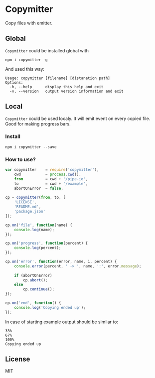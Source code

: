 # Copymitter

Copy files with emitter.

## Global

`Copymitter` could be installed global with

```
npm i copymitter -g
```
And used this way:

```
Usage: copymitter [filename] [distanation path]
Options:
  -h, --help      display this help and exit
  -v, --version   output version information and exit
```

## Local

`Copymitter` could be used localy. It will emit event on every copied file.
Good for making progress bars.

### Install

```
npm i copymitter --save
```

### How to use?

```js
var copymitter    = require('copymitter'),
    cwd           = process.cwd(),
    from          = cwd + '/pipe-io',
    to            = cwd + '/example',
    abortOnError  = false;
    
cp = copymitter(from, to, [
    'LICENSE',
    'README.md',
    'package.json'
]);

cp.on('file', function(name) {
    console.log(name);
});

cp.on('progress', function(percent) {
    console.log(percent);
});

cp.on('error', function(error, name, i, percent) {
    console.error(percent, ' -> ', name, ':', error.message);
    
    if (abortOnError)
        cp.abort();
    else
        cp.continue();
});

cp.on('end', function() {
    console.log('Copying ended up');
});
```

In case of starting example output should be similar to:

```
33%
67%
100%
Copying ended up
```

## License

MIT
